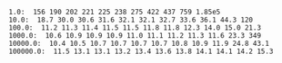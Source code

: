     1.0:  156 190 202 221 225 238 275 422 437 759 1.85e5
    10.0:  18.7 30.0 30.6 31.6 32.1 32.1 32.7 33.6 36.1 44.3 120
    100.0:  11.2 11.3 11.4 11.5 11.5 11.8 11.8 12.3 14.0 15.0 21.3
    1000.0:  10.6 10.9 10.9 10.9 11.0 11.1 11.2 11.3 11.6 23.3 349
    10000.0:  10.4 10.5 10.7 10.7 10.7 10.7 10.8 10.9 11.9 24.8 43.1
    100000.0:  11.5 13.1 13.1 13.2 13.4 13.6 13.8 14.1 14.1 14.2 15.3
